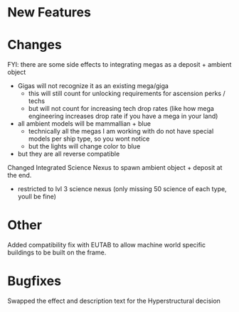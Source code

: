 # New Features 


# Changes
FYI: there are some side effects to integrating megas as a deposit + ambient object
- Gigas will not recognize it as an existing mega/giga
  - this will still count for unlocking requirements for ascension perks / techs
  - but will not count for increasing tech drop rates (like how mega engineering increases drop rate if you have a mega in your land)
- all ambient models will be mammallian + blue
  - technically all the megas I am working with do not have special models per ship type, so you wont notice
  - but the lights will change color to blue
- but they are all reverse compatible

Changed Integrated Science Nexus to spawn ambient object + deposit at the end. 
- restricted to lvl 3 science nexus (only missing 50 science of each type, youll be fine)

# Other
Added compatibility fix with EUTAB to allow machine world specific buildings to be built on the frame.

# Bugfixes
Swapped the effect and description text for the Hyperstructural decision